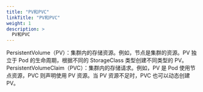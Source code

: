 ```yaml
---
title: "PV和PVC"
linkTitle: "PV和PVC"
weight: 1
description: >
  PV和PVC
---
```


PersistentVolume（PV）：集群内的存储资源。例如，节点是集群的资源。PV 独立于 Pod 的生命周期，根据不同的 StorageClass 类型创建不同类型的 PV。 PersistentVolumeClaim（PVC）：集群内的存储请求。例如，PV 是 Pod 使用节点资源，PVC 则声明使用 PV 资源。当 PV 资源不足时，PVC 也可以动态创建 PV。


